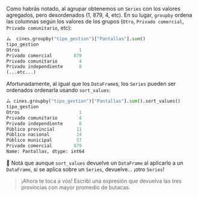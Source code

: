 Como habrás notado, al agrupar obtenemos un `Series` con los valores agregados, pero desordenados (1, 879, 4, etc). En su lugar, `groupby` ordena las columnas según los valores de los grupos (`Otro`, `Privado comercial`, `Privado comunitario`, etc):

```python
ム  cines.groupby("tipo_gestion")["Pantallas"].sum()
tipo_gestion
Otros                      1
Privado comercial        879
Privado comunitario        4
Privado independiente      8
(...etc...)
```

Afortunadamente, al igual que los `DataFrame`s, los `Series` pueden ser ordenados  ordenarla usando `sort_values`:

```python
ム cines.groupby("tipo_gestion")["Pantallas"].sum().sort_values()
tipo_gestion
Otros                      1
Privado comunitario        4
Privado independiente      8
Público provincial        11
Público nacional          14
Público municipal         57
Privado comercial        879
Name: Pantallas, dtype: int64
```

:eyes: Notá que aunque `sort_values` devuelve un `DataFrame` al aplicarlo a un `DataFrame`,  si se aplica sobre un `Series`, devuelve… ¡otro `Series`!


> ¡Ahora te toca a vos! Escribí una expresión que devuelva las tres provincias con mayor promedio de butacas.
